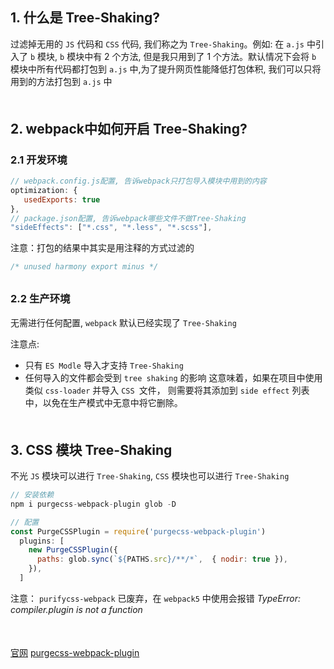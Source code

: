 ## 1. 什么是 Tree-Shaking?
过滤掉无用的 `JS` 代码和 `CSS` 代码, 我们称之为 `Tree-Shaking`。例如: 在 `a.js` 中引入了 `b` 模块, `b` 模块中有 2 个方法, 但是我只用到了 1 个方法。默认情况下会将 `b` 模块中所有代码都打包到 `a.js` 中,为了提升网页性能降低打包体积, 我们可以只将用到的方法打包到 `a.js` 中
<div style="margin-bottom: 50px;"></div>


## 2. webpack中如何开启 Tree-Shaking?
### 2.1 开发环境
```js
// webpack.config.js配置, 告诉webpack只打包导入模块中用到的内容
optimization: {
   usedExports: true
},
// package.json配置, 告诉webpack哪些文件不做Tree-Shaking
"sideEffects": ["*.css", "*.less", "*.scss"],
```
注意：打包的结果中其实是用注释的方式过滤的
```js
/* unused harmony export minus */
```
<div style="margin-bottom: 30px;"></div>


### 2.2 生产环境
无需进行任何配置, `webpack` 默认已经实现了 `Tree-Shaking`

注意点:
- 只有 `ES Modle` 导入才支持 `Tree-Shaking`
- 任何导入的文件都会受到 `tree shaking` 的影响
这意味着，如果在项目中使用类似 `css-loader` 并导入 `CSS `文件，
则需要将其添加到 `side effect` 列表中，以免在生产模式中无意中将它删除。

<div style="margin-bottom: 50px;"></div>


## 3. CSS 模块 Tree-Shaking
不光 `JS` 模块可以进行 `Tree-Shaking`, `CSS` 模块也可以进行 `Tree-Shaking`
```js
// 安装依赖
npm i purgecss-webpack-plugin glob -D

// 配置
const PurgeCSSPlugin = require('purgecss-webpack-plugin')
  plugins: [
    new PurgeCSSPlugin({
      paths: glob.sync(`${PATHS.src}/**/*`,  { nodir: true }),
    }),
  ]
```
注意： `purifycss-webpack` 已废弃，在 `webpack5` 中使用会报错 *TypeError: compiler.plugin is not a function*
<div style="margin-bottom: 50px;"></div>


[官网](https://www.webpackjs.com/guides/tree-shaking/)
[purgecss-webpack-plugin](https://www.npmjs.com/package/purgecss-webpack-plugin)